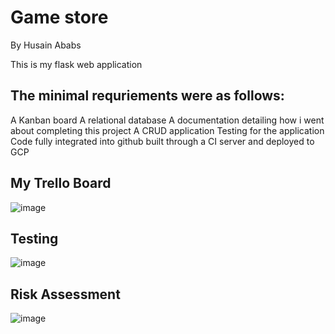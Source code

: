 # Game store
By Husain Ababs

This is my flask web application

## The minimal requriements were as follows: 
A Kanban board
A relational database 
A documentation detailing how i went about completing this project 
A CRUD application 
Testing for the application 
Code fully integrated into github built through a CI server and deployed to GCP

## My Trello Board
![image]((https://user-images.githubusercontent.com/79215061/112377922-32edb680-8cde-11eb-929c-cdc9f9a17781.png))


## Testing
![image](https://user-images.githubusercontent.com/79215061/112378271-a1327900-8cde-11eb-9b6b-d0fa3b69958a.png)

## Risk Assessment
![image](https://user-images.githubusercontent.com/79215061/112379120-aba14280-8cdf-11eb-8939-b14a34dd6a79.png)

